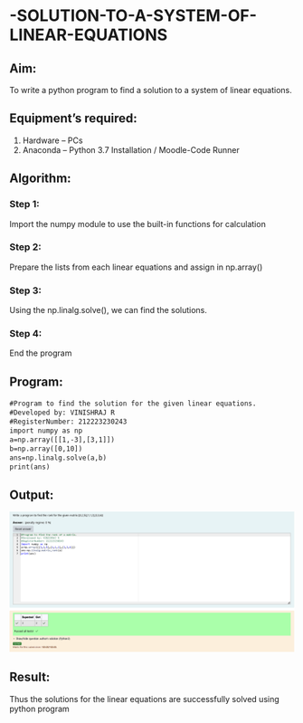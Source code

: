 # -SOLUTION-TO-A-SYSTEM-OF-LINEAR-EQUATIONS
## Aim:
To write a python program to find a solution to a system of linear equations.
## Equipment’s required:
1. 	Hardware – PCs
2. 	Anaconda – Python 3.7 Installation / Moodle-Code Runner
## Algorithm:
### Step 1: 
Import the numpy module to use the built-in functions for calculation
### Step 2: 
Prepare the lists from each linear equations and assign in np.array()
### Step 3: 
Using the np.linalg.solve(), we can find the solutions.
### Step 4: 
End the program
## Program:
```
#Program to find the solution for the given linear equations.
#Developed by: VINISHRAJ R
#RegisterNumber: 212223230243
import numpy as np
a=np.array([[1,-3],[3,1]])
b=np.array([0,10])
ans=np.linalg.solve(a,b)
print(ans)
```
## Output:
![alt text](image.png)
## Result: 
Thus the solutions for the linear equations are successfully solved using python program

